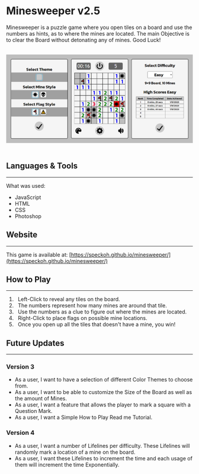 # Minesweeper v2.5
 
 Minesweeper is a puzzle game where you open tiles on a board and use the numbers as hints, as to where the mines are located. The main Objective is to clear the Board without detonating any of mines. Good Luck!

&nbsp;
 ![alt game screenshot](assets/minesweeper_sn.jpeg)
&nbsp;
## Languages & Tools
 ---
 What was used:
 - JavaScript
 - HTML
 - CSS
 - Photoshop

## Website
 ---
 This game is available at: [https://speckoh.github.io/minesweeper/](https://speckoh.github.io/minesweeper/)

## How to Play
 ---
 1. &nbsp; Left-Click to reveal any tiles on the board.
 2. &nbsp; The numbers represent how many mines are around that tile.
 3. &nbsp; Use the numbers as a clue to figure out where the mines are located.
 4. &nbsp; Right-Click to place flags on possible mine locations.
 5. &nbsp; Once you open up all the tiles that doesn't have a mine, you win!

## Future Updates 
 ---
### Version 3
 - As a user, I want to have a selection of different Color Themes to choose from.
 - As a user, I want to be able to customize the Size of the Board as well as the amount of Mines.
 - As a user, I want a feature that allows the player to mark a square with a Question Mark.
 - As a user, I want a Simple How to Play Read me Tutorial.

### Version 4
 - As a user, I want a number of Lifelines per difficulty. These Lifelines will randomly mark a location of a mine on the board.
 - As a user, I want these Lifelines to increment the time and each usage of them will increment the time Exponentially.